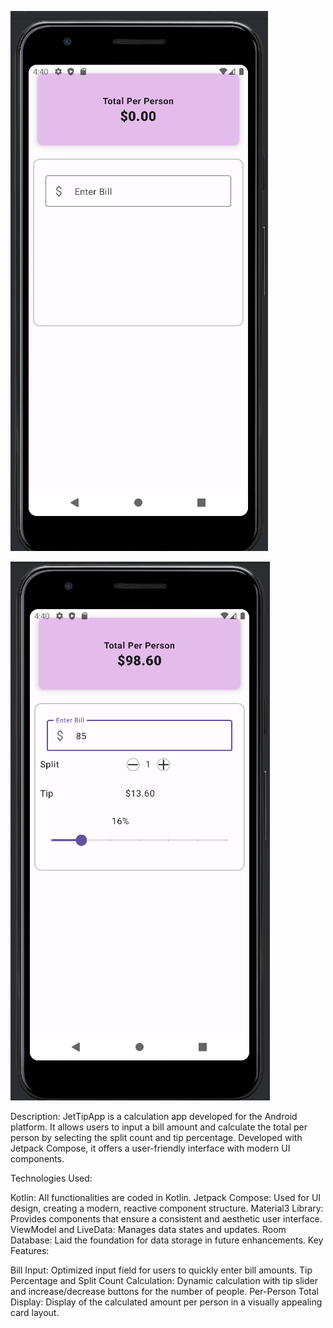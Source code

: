 ![Logo](https://github.com/senajpeg/JetTipApp/blob/main/t1.png?raw=true)

![Logo](https://github.com/senajpeg/JetTipApp/blob/main/t2.png?raw=true)


Description: JetTipApp is a calculation app developed for the Android platform. It allows users to input a bill amount and calculate the total per person by selecting the split count and tip percentage. Developed with Jetpack Compose, it offers a user-friendly interface with modern UI components.

Technologies Used:

Kotlin: All functionalities are coded in Kotlin.
Jetpack Compose: Used for UI design, creating a modern, reactive component structure.
Material3 Library: Provides components that ensure a consistent and aesthetic user interface.
ViewModel and LiveData: Manages data states and updates.
Room Database: Laid the foundation for data storage in future enhancements.
Key Features:

Bill Input: Optimized input field for users to quickly enter bill amounts.
Tip Percentage and Split Count Calculation: Dynamic calculation with tip slider and increase/decrease buttons for the number of people.
Per-Person Total Display: Display of the calculated amount per person in a visually appealing card layout.

